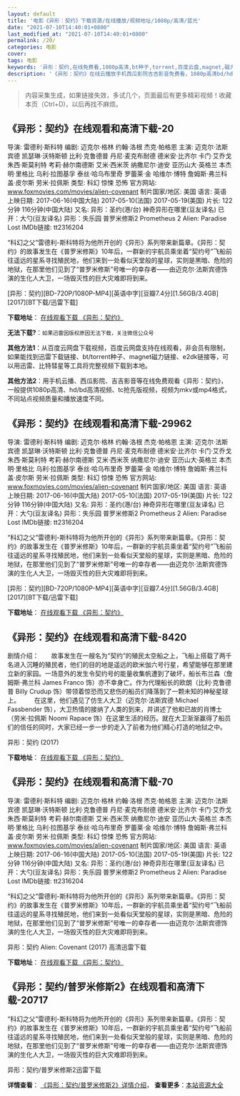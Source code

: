 ```yaml
---
layout: default
title: '电影《异形：契约》下载资源/在线播放/视频地址/1080p/高清/蓝光'
date: "2021-07-10T14:40:01+0800"
last_modified_at: "2021-07-10T14:40:01+0800"
permalink: /20/
categories: 电影
cover:
tags: 电影
keywords: '异形：契约,在线免费看,1080p高清,bt种子,torrent,百度云盘,magnet,磁力链,迅雷下载资源'
description: '《异形：契约》在线云播放手机西瓜影院吉吉影音免费看，1080p高清bd/hd未删减完整版和tc抢先枪版，mkv/mp4格式，附带bt/torrent种子、magnet/磁力链、百度云盘、网盘资源迅雷下载链接'
---
```


>内容采集生成，如果链接失效，多试几个，页面最后有更多精彩视频！收藏本页（Ctrl+D)，以后再找不麻烦。


## 《异形：契约》在线观看和高清下载-20

导演: 雷德利·斯科特 编剧: 迈克尔·格林 约翰·洛根 杰克·帕格恩 主演: 迈克尔·法斯宾德 凯瑟琳·沃特斯顿 比利·克鲁德普 丹尼·麦克布耐德 德米安·比齐尔 卡门·艾乔戈 朱西·斯莫利特 考莉·赫尔南德斯 艾米·西米茨 纳撒尼尔·迪安 亚历山大·英格兰 本杰明·里格比 乌利·拉图基孚 泰丝·哈乌布里奇 罗蕾莱·金 哈维尔·博特 詹姆斯·弗兰科 盖·皮尔斯 劳米·拉佩斯 类型: 科幻 惊悚 恐怖 官方网站: www.foxmovies.com/movies/alien-covenant 制片国家/地区: 美国 语言: 英语 上映日期: 2017-06-16(中国大陆) 2017-05-10(法国) 2017-05-19(美国) 片长: 122分钟 116分钟(中国大陆) 又名: 异形：圣约(港/台) 神奇异形在哪里(豆友译名) 已开：大勺(豆友译名) 异形：失乐园 普罗米修斯2 Prometheus 2 Alien: Paradise Lost IMDb链接: tt2316204

“科幻之父”雷德利-斯科特将为他所开创的《异形》系列带来新篇章。《异形：契约》的故事发生在《普罗米修斯》10年后，一群新的宇航员乘坐着“契约号”飞船前往遥远的星系寻找殖民地，他们来到一处看似天堂般的星球，实则是黑暗、危险的地狱，在那里他们见到了“普罗米修斯”号唯一的幸存者——由迈克尔·法斯宾德饰演的生化人大卫，一场毁灭性的巨大灾难即将到来。


[异形：契约][BD-720P/1080P-MP4][英语中字][豆瓣7.4分][1.56GB/3.4GB][2017][BT下载/迅雷下载]

**下载地址**： [在线观看下载 《异形：契约》](https://www.btdx8.com/torrent/yxqy_2017.html) 


**无法下载?**：`如果迅雷因版权原因无法下载，关注微信公众号 `

**其他方法1**：从百度云网盘下载视频，百度云网盘支持在线观看，非会员有限制，如果能找到迅雷下载链接、bt/torrent种子、magnet磁力链接、e2dk链接等，可以用迅雷、比特彗星等工具将完整视频下载到本地。

**其他方法2**：用手机云播、西瓜影院、吉吉影音等在线免费观看《异形：契约》，一般提供1080p高清、hd/bd高清视频、tc抢先版视频，视频为mkv或mp4格式，不同站点视频质量和播放速度不同。


## 《异形：契约》在线观看和高清下载-29962

导演: 雷德利·斯科特 编剧: 迈克尔·格林 约翰·洛根 杰克·帕格恩 主演: 迈克尔·法斯宾德 凯瑟琳·沃特斯顿 比利·克鲁德普 丹尼·麦克布耐德 德米安·比齐尔 卡门·艾乔戈 朱西·斯莫利特 考莉·赫尔南德斯 艾米·西米茨 纳撒尼尔·迪安 亚历山大·英格兰 本杰明·里格比 乌利·拉图基孚 泰丝·哈乌布里奇 罗蕾莱·金 哈维尔·博特 詹姆斯·弗兰科 盖·皮尔斯 劳米·拉佩斯 类型: 科幻 惊悚 恐怖 官方网站: www.foxmovies.com/movies/alien-covenant 制片国家/地区: 美国 语言: 英语 上映日期: 2017-06-16(中国大陆) 2017-05-10(法国) 2017-05-19(美国) 片长: 122分钟 116分钟(中国大陆) 又名: 异形：圣约(港/台) 神奇异形在哪里(豆友译名) 已开：大勺(豆友译名) 异形：失乐园 普罗米修斯2 Prometheus 2 Alien: Paradise Lost IMDb链接: tt2316204

“科幻之父”雷德利-斯科特将为他所开创的《异形》系列带来新篇章。《异形：契约》的故事发生在《普罗米修斯》10年后，一群新的宇航员乘坐着“契约号”飞船前往遥远的星系寻找殖民地，他们来到一处看似天堂般的星球，实则是黑暗、危险的地狱，在那里他们见到了“普罗米修斯”号唯一的幸存者——由迈克尔·法斯宾德饰演的生化人大卫，一场毁灭性的巨大灾难即将到来。


[异形：契约][BD-720P/1080P-MP4][英语中字][豆瓣7.4分][1.56GB/3.4GB][2017][BT下载/迅雷下载]

**下载地址**： [在线观看下载 《异形：契约》](https://www.btdx8.com/torrent/yxqy_2017.html) 


## 《异形：契约》在线观看和高清下载-8420

剧情介绍：　　故事发生在一艘名为“契约”的殖民太空船之上，飞船上搭载了两千名进入沉睡的殖民者，他们的目的地是遥远的欧米伽六号行星，希望能够在那里建立新的家园。一场意外的发生令契约号的能量收集帆遭到了破坏，船长布兰森（詹姆斯·弗兰科 James Franco 饰）亦不幸身亡。作为代理船长的欧朗（比利·克鲁德普 Billy Crudup 饰）带领着惊恐而又悲伤的船员们降落到了一颗未知的神秘星球上。 　　在这里，他们遇见了仿生人大卫（迈克尔·法斯宾德 Michael Fassbender 饰），大卫热情的接纳了人类的到来，并讲述了他和已故的肖博士（劳米·拉佩斯 Noomi Rapace 饰）在这里生活的经历。就在大卫渐渐赢得了船员们的信任的同时，大家已经一步一步的走入了前者为他们精心打造的地狱之中。


异形：契约 (2017)

**下载地址**： [在线观看下载 《异形：契约》](https://www.btbtdy.me/btdy/dy11000.html) 


## 《异形：契约》在线观看和高清下载-70

导演: 雷德利·斯科特 编剧: 迈克尔·格林 约翰·洛根 杰克·帕格恩 主演: 迈克尔·法斯宾德 凯瑟琳·沃特斯顿 比利·克鲁德普 丹尼·麦克布耐德 德米安·比齐尔 卡门·艾乔戈 朱西·斯莫利特 考莉·赫尔南德斯 艾米·西米茨 纳撒尼尔·迪安 亚历山大·英格兰 本杰明·里格比 乌利·拉图基孚 泰丝·哈乌布里奇 罗蕾莱·金 哈维尔·博特 詹姆斯·弗兰科 盖·皮尔斯 劳米·拉佩斯 类型: 科幻 惊悚 恐怖 官方网站: www.foxmovies.com/movies/alien-covenant 制片国家/地区: 美国 语言: 英语 上映日期: 2017-06-16(中国大陆) 2017-05-10(法国) 2017-05-19(美国) 片长: 122分钟 116分钟(中国大陆) 又名: 异形：圣约(港/台) 神奇异形在哪里(豆友译名) 已开：大勺(豆友译名) 异形：失乐园 普罗米修斯2 Prometheus 2 Alien: Paradise Lost IMDb链接: tt2316204

“科幻之父”雷德利-斯科特将为他所开创的《异形》系列带来新篇章。《异形：契约》的故事发生在《普罗米修斯》10年后，一群新的宇航员乘坐着“契约号”飞船前往遥远的星系寻找殖民地，他们来到一处看似天堂般的星球，实则是黑暗、危险的地狱，在那里他们见到了“普罗米修斯”号唯一的幸存者——由迈克尔·法斯宾德饰演的生化人大卫，一场毁灭性的巨大灾难即将到来。


异形：契约 Alien: Covenant (2017) 高清迅雷下载

**下载地址**： [在线观看下载 《异形：契约》](https://www.xl720.com/thunder/25346.html) 


## 《异形：契约/普罗米修斯2》在线观看和高清下载-20717

“科幻之父”雷德利-斯科特将为他所开创的《异形》系列带来新篇章。《异形：契约》的故事发生在《普罗米修斯》10年后，一群新的宇航员乘坐着“契约号”飞船前往遥远的星系寻找殖民地，他们来到一处看似天堂般的星球，实则是黑暗、危险的地狱，在那里他们见到了“普罗米修斯”号唯一的幸存者——由迈克尔·法斯宾德饰演的生化人大卫，一场毁灭性的巨大灾难即将到来。


异形：契约/普罗米修斯2迅雷下载

**详情查看**： [《异形：契约/普罗米修斯2》详情介绍](/movie/20717/)， **查看更多**：[本站资源大全](/movie/t/all/)

